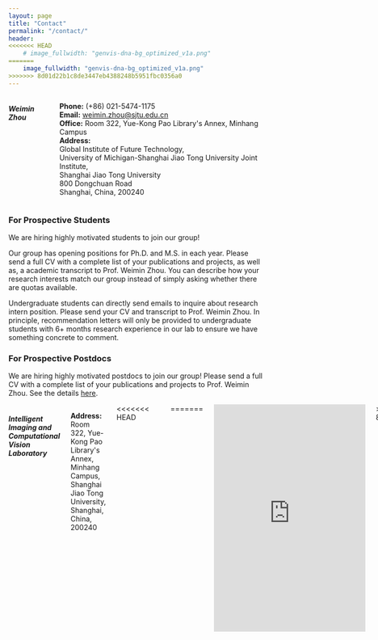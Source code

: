 ```yaml
---
layout: page
title: "Contact"
permalink: "/contact/"
header:
<<<<<<< HEAD
    # image_fullwidth: "genvis-dna-bg_optimized_v1a.png"
=======
    image_fullwidth: "genvis-dna-bg_optimized_v1a.png"
>>>>>>> 8d01d22b1c8de3447eb4388248b5951fbc0356a0
---
```


<!--

<div class="row">
    <div class="small-12 small-centered columns">
        <img src="/assets/img/MalachiAndObi.jpg">
    </div>
</div>

-->

<div class="row">
    <div class="small-12 small-centered columns">
    <h5>Weimin Zhou</h5>
    <p>
      <b>Phone:</b> (+86) 021-5474-1175<br>
      <b>Email:</b> <a href="mailto:weimin.zhou@sjtu.edu.cn">weimin.zhou@sjtu.edu.cn</a><br>
      <b>Office:</b> Room 322, Yue-Kong Pao Library's Annex, Minhang Campus<br>
      <b>Address:</b><br>Global Institute of Future Technology,<br>University of Michigan-Shanghai Jiao Tong University Joint Institute,<br>Shanghai Jiao Tong University<br>800 Dongchuan Road<br>Shanghai, China, 200240
    </p>
    </div>
</div>

### For Prospective Students

We are hiring highly motivated students to join our group! 

Our group has opening positions for Ph.D. and M.S. in each year. Please send a full CV with a complete list of your publications and projects, as well as, a academic transcript to Prof. Weimin Zhou. You can describe how your research interests match our group instead of simply asking whether there are quotas available.

Undergraduate students can directly send emails to inquire about research intern position. Please send your CV and transcript to Prof. Weimin Zhou. In principle, recommendation letters will only be provided to undergraduate students with 6+ months research experience in our lab to ensure we have something concrete to comment.


### For Prospective Postdocs

We are hiring highly motivated postdocs to join our group! Please send a full CV with a complete list of your publications and projects to Prof. Weimin Zhou. See the details [here](https://postd.sjtu.edu.cn/info/1086/2408.htm).


<div class="row">
    <div class="small-12 small-centered columns">
        <h5>Intelligent Imaging and Computational Vision Laboratory</h5>
        <p>
          <b>Address:</b><br> Room 322, Yue-Kong Pao Library's Annex, Minhang Campus,<br>
          Shanghai Jiao Tong University,<br>
          Shanghai, China, 200240<br>
        </p>
<<<<<<< HEAD
        <!-- <iframe src="https://www.google.com/maps/embed?pb=!1m18!1m12!1m3!1d3116.5504069161216!2d-90.2618255!3d38.6362228!2m3!1f0!2f0!3f0!3m2!1i1024!2i768!4f13.1!3m3!1m2!1s0x87d8b4df564ad7d1%3A0xddebd7786d830554!2sMid%20Campus%20Center!5e0!3m2!1sen!2sus!4v1660673700634!5m2!1sen!2sus" width="600" height="450" style="border:0;" allowfullscreen="" loading="lazy" referrerpolicy="no-referrer-when-downgrade"></iframe> -->
        <body>
    <div id="map" style="width: 600px; height: 450px;"></div>

<script src="https://api.map.baidu.com/api?v=3.0&ak=MvEcrj1YWS6v1qNGfGm1CggGyY5Z0E2z"></script>
<script>
    // 创建地图实例
    var map = new BMap.Map("map");

    // 创建点坐标
    var point = new BMap.Point(121.436511,31.028164);

    // 初始化地图，设置中心点坐标和地图级别
    map.centerAndZoom(point, 30);

    // 添加标注
    var marker = new BMap.Marker(point);
    map.addOverlay(marker);

    // 添加信息窗口
    var infoWindow = new BMap.InfoWindow("Yue-Kong Pao Library's Annex, Minhang Campus,Shanghai Jiao Tong University");
    marker.addEventListener("click", function () {
        this.openInfoWindow(infoWindow);
    });
</script>
</body>
=======
        <iframe src="https://www.google.com/maps/embed?pb=!1m18!1m12!1m3!1d3116.5504069161216!2d-90.2618255!3d38.6362228!2m3!1f0!2f0!3f0!3m2!1i1024!2i768!4f13.1!3m3!1m2!1s0x87d8b4df564ad7d1%3A0xddebd7786d830554!2sMid%20Campus%20Center!5e0!3m2!1sen!2sus!4v1660673700634!5m2!1sen!2sus" width="600" height="450" style="border:0;" allowfullscreen="" loading="lazy" referrerpolicy="no-referrer-when-downgrade"></iframe>
>>>>>>> 8d01d22b1c8de3447eb4388248b5951fbc0356a0
    </div>
</div>
